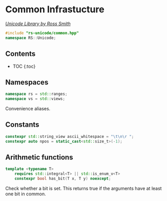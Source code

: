 # Common Infrastucture

_[Unicode Library by Ross Smith](index.html)_

```c++
#include "rs-unicode/common.hpp"
namespace RS::Unicode;
```

## Contents

* TOC
{:toc}

## Namespaces

```c++
namespace rs = std::ranges;
namespace vs = std::views;
```

Convenience aliases.

## Constants

```c++
constexpr std::string_view ascii_whitespace = "\t\n\r ";
constexpr auto npos = static_cast<std::size_t>(-1);
```

## Arithmetic functions

```c++
template <typename T>
    requires std::integral<T> || std::is_enum_v<T>
    constexpr bool has_bit(T x, T y) noexcept;
```

Check whether a bit is set. This returns true if the arguments have at least
one bit in common.
